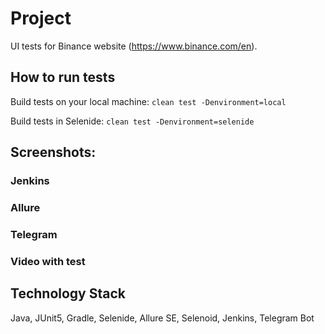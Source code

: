 # Project

UI tests for Binance website (https://www.binance.com/en).

## How to run tests

Build tests on your local machine:
`clean test -Denvironment=local`

Build tests in Selenide:
`clean test -Denvironment=selenide`

## Screenshots:

### Jenkins

### Allure

### Telegram

### Video with test

## Technology Stack 

Java, JUnit5, Gradle, Selenide, Allure SE, Selenoid, Jenkins, Telegram Bot

